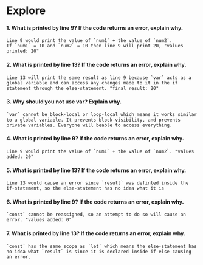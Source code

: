 # Explore
#### 1. What is printed by line 9? If the code returns an error, explain why.

    Line 9 would print the value of `num1` + the value of `num2`. 
    If `num1` = 10 and `num2` = 10 then line 9 will print 20, "values printed: 20"

#### 2. What is printed by line 13? If the code returns an error, explain why. 

    Line 13 will print the same result as line 9 because `var` acts as a global variable and can access any changes made to it in the if statement through the else-statement. "final result: 20"

#### 3. Why should you not use var? Explain why. 

    `var` cannot be block-local or loop-local which means it works similar to a global variable. It prevents block-visibility, and prevents private variables. Everyone will beable to access everything.

#### 4. What is printed by line 9? If the code returns an error, explain why.

    Line 9 would print the value of `num1` + the value of `num2`. "values added: 20"

#### 5. What is printed by line 13? If the code returns an error, explain why. 

    Line 13 would cause an error since `result` was definted inside the if-statement, so the else-statement has no idea what it is

#### 6. What is printed by line 9? If the code returns an error, explain why. 

    `const` cannot be reassigned, so an attempt to do so will cause an error. "values added: 0"

#### 7. What is printed by line 13? If the code returns an error, explain why. 

    `const` has the same scope as `let` which means the else-statement has no idea what `result` is since it is declared inside if-else causing an error.

